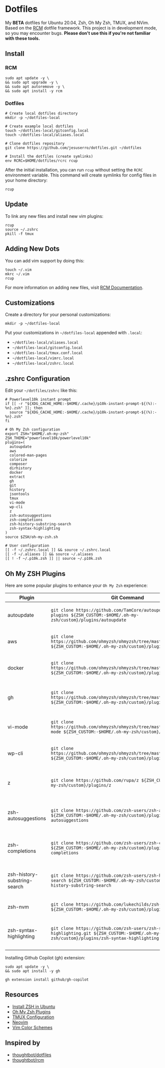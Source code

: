 # Dotfiles

My **BETA** dotfiles for Ubuntu 20.04, Zsh, Oh My Zsh, TMUX, and NVim. Based on the [RCM](https://github.com/thoughtbot/rcm) dotfile framework. This project is in development mode, so you may encounter bugs. **Please don't use this if you're not familiar with these tools.**

## Install

### RCM

```shell
sudo apt update -y \
&& sudo apt upgrade -y \
&& sudo apt autoremove -y \
&& sudo apt install -y rcm
```

### Dotfiles

```shell
# Create local dotfiles directory
mkdir -p ~/dotfiles-local

# Create example local dotfiles
touch ~/dotfiles-local/gitconfig.local
touch ~/dotfiles-local/aliases.local

# Clone dotfiles repository
git clone https://github.com/jesuserro/dotfiles.git ~/dotfiles

# Install the dotfiles (create symlinks)
env RCRC=$HOME/dotfiles/rcrc rcup
```

After the initial installation, you can run `rcup` without setting the `RCRC` environment variable. This command will create symlinks for config files in your home directory:

```shell
rcup
```

## Update

To link any new files and install new vim plugins:

```shell
rcup
source ~/.zshrc
pkill -f tmux
```

## Adding New Dots

You can add vim support by doing this:

```shell
touch ~/.vim
mkrc ~/.vim
rcup
```

For more information on adding new files, visit [RCM Documentation](http://thoughtbot.github.io/rcm/).

## Customizations

Create a directory for your personal customizations:

```shell
mkdir -p ~/dotfiles-local
```

Put your customizations in `~/dotfiles-local` appended with `.local`:

- `~/dotfiles-local/aliases.local`
- `~/dotfiles-local/gitconfig.local`
- `~/dotfiles-local/tmux.conf.local`
- `~/dotfiles-local/vimrc.local`
- `~/dotfiles-local/zshrc.local`

## .zshrc Configuration

Edit your `~/dotfiles/zshrc` like this:

```shell
# Powerlevel10k instant prompt
if [[ -r "${XDG_CACHE_HOME:-$HOME/.cache}/p10k-instant-prompt-${(%):-%n}.zsh" ]]; then
  source "${XDG_CACHE_HOME:-$HOME/.cache}/p10k-instant-prompt-${(%):-%n}.zsh"
fi

# Oh My Zsh configuration
export ZSH="$HOME/.oh-my-zsh"
ZSH_THEME="powerlevel10k/powerlevel10k"
plugins=(
  autoupdate
  aws
  colored-man-pages
  colorize
  composer
  dirhistory
  docker
  extract
  gh
  git
  history
  jsontools
  tmux
  vi-mode
  wp-cli
  z
  zsh-autosuggestions
  zsh-completions
  zsh-history-substring-search
  zsh-syntax-highlighting
)
source $ZSH/oh-my-zsh.sh

# User configuration
[[ -f ~/.zshrc.local ]] && source ~/.zshrc.local
[[ -f ~/.aliases ]] && source ~/.aliases
[[ ! -f ~/.p10k.zsh ]] || source ~/.p10k.zsh
```

## Oh My ZSH Plugins

Here are some popular plugins to enhance your `Oh My Zsh` experience:

| Plugin                          | Git Command                                                                                                                    | Description                                                                                                                |
|---------------------------------|---------------------------------------------------------------------------------------------------------------------------------|----------------------------------------------------------------------------------------------------------------------------|
| autoupdate                      | `git clone https://github.com/TamCore/autoupdate-oh-my-zsh-plugins ${ZSH_CUSTOM:-$HOME/.oh-my-zsh/custom}/plugins/autoupdate`  | Automatically updates `oh-my-zsh` and its plugins.                                                                         |
| aws                             | `git clone https://github.com/ohmyzsh/ohmyzsh/tree/master/plugins/aws ${ZSH_CUSTOM:-$HOME/.oh-my-zsh/custom}/plugins/aws`       | Adds auto-completion for AWS CLI commands.                                                                                 |
| docker                          | `git clone https://github.com/ohmyzsh/ohmyzsh/tree/master/plugins/docker ${ZSH_CUSTOM:-$HOME/.oh-my-zsh/custom}/plugins/docker` | Adds auto-completion and aliases for Docker.                                                                               |
| gh                              | `git clone https://github.com/ohmyzsh/ohmyzsh/tree/master/plugins/gh ${ZSH_CUSTOM:-$HOME/.oh-my-zsh/custom}/plugins/gh`         | Adds auto-completion and aliases for GitHub CLI.                                                                           |
| vi-mode                         | `git clone https://github.com/ohmyzsh/ohmyzsh/tree/master/plugins/vi-mode ${ZSH_CUSTOM:-$HOME/.oh-my-zsh/custom}/plugins/vi-mode` | Adds vi keybindings for command line editing.                                                                              |
| wp-cli                          | `git clone https://github.com/ohmyzsh/ohmyzsh/tree/master/plugins/wp-cli ${ZSH_CUSTOM:-$HOME/.oh-my-zsh/custom}/plugins/wp-cli` | Adds auto-completion for WP-CLI commands.                                                                                  |
| z                               | `git clone https://github.com/rupa/z ${ZSH_CUSTOM:-$HOME/.oh-my-zsh/custom}/plugins/z`                                          | Quickly navigates to directories you use frequently.                                                                       |
| zsh-autosuggestions             | `git clone https://github.com/zsh-users/zsh-autosuggestions ${ZSH_CUSTOM:-$HOME/.oh-my-zsh/custom}/plugins/zsh-autosuggestions` | Suggests commands based on history as you type.                                                                            |
| zsh-completions                 | `git clone https://github.com/zsh-users/zsh-completions ${ZSH_CUSTOM:-$HOME/.oh-my-zsh/custom}/plugins/zsh-completions`         | Provides additional completions for many commands.                                                                         |
| zsh-history-substring-search    | `git clone https://github.com/zsh-users/zsh-history-substring-search ${ZSH_CUSTOM:-$HOME/.oh-my-zsh/custom}/plugins/zsh-history-substring-search` | Searches your command history by substring.                                                                                |
| zsh-nvm                         | `git clone https://github.com/lukechilds/zsh-nvm ${ZSH_CUSTOM:-$HOME/.oh-my-zsh/custom}/plugins/zsh-nvm`                       | Manages Node.js versions.                                                                                                  |
| zsh-syntax-highlighting         | `git clone https://github.com/zsh-users/zsh-syntax-highlighting.git ${ZSH_CUSTOM:-$HOME/.oh-my-zsh/custom}/plugins/zsh-syntax-highlighting` | Highlights syntax in your command line.  |

Installing Github Copilot (gh) extension:

```shell
sudo apt update -y \
&& sudo apt install -y gh

gh extension install github/gh-copilot
```

## Resources

- [Install ZSH in Ubuntu](https://www.tecmint.com/install-oh-my-zsh-in-ubuntu/)
- [Oh My Zsh Plugins](https://github.com/ohmyzsh/ohmyzsh/tree/master/plugins)
- [TMUX Configuration](https://github.com/gpakosz/.tmux)
- [Neovim](https://neovim.io/)
- [Vim Color Schemes](https://vimcolorschemes.com/)

## Inspired by

- [thoughtbot/dotfiles](https://github.com/thoughtbot/dotfiles)
- [thoughtbot/rcm](https://github.com/thoughtbot/rcm)
```